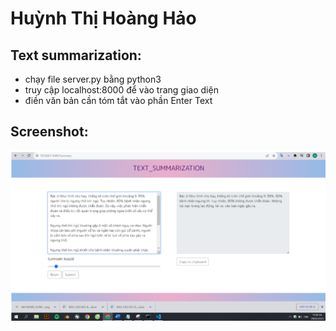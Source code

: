 # Huỳnh Thị Hoàng Hảo
## Text summarization: 
* chạy file server.py bằng python3
* truy cập localhost:8000 để vào trang giao diện
* điền văn bản cần tóm tắt vào phần Enter Text
## Screenshot:
<p>
<img src="./Screenshots/image.png"/> 
</p>